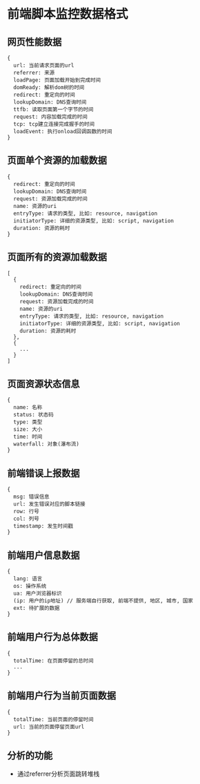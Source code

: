 # 前端脚本监控数据格式


## 网页性能数据

```
{
  url: 当前请求页面的url
  referrer: 来源
  loadPage: 页面加载开始到完成时间
  domReady: 解析dom树的时间
  redirect: 重定向的时间
  lookupDomain: DNS查询时间
  ttfb: 读取页面第一个字节的时间
  request: 内容加载完成的时间
  tcp: tcp建立连接完成握手的时间
  loadEvent: 执行onload回调函数的时间
}
```

## 页面单个资源的加载数据

```
{
  redirect: 重定向的时间
  lookupDomain: DNS查询时间
  request: 资源加载完成的时间
  name: 资源的uri
  entryType: 请求的类型, 比如: resource, navigation
  initiatorType: 详细的资源类型, 比如: script, navigation
  duration: 资源的耗时
}
```

## 页面所有的资源加载数据

```
[
  {
    redirect: 重定向的时间
    lookupDomain: DNS查询时间
    request: 资源加载完成的时间
    name: 资源的uri
    entryType: 请求的类型, 比如: resource, navigation
    initiatorType: 详细的资源类型, 比如: script, navigation
    duration: 资源的耗时
  }, 
  {
    ...
  }
]
```

## 页面资源状态信息

```
{
  name: 名称
  status: 状态码
  type: 类型
  size: 大小
  time: 时间
  waterfall: 对象(瀑布流)
}
```

## 前端错误上报数据

```
{
  msg: 错误信息
  url: 发生错误对应的脚本链接
  row: 行号
  col: 列号
  timestamp: 发生时间戳
}
```

## 前端用户信息数据

```
{
  lang: 语言
  os: 操作系统
  ua: 用户浏览器标识
  (ip: 用户的ip地址) // 服务端自行获取, 前端不提供, 地区, 城市, 国家
  ext: 待扩展的数据
}
```

## 前端用户行为总体数据

```
{
  totalTime: 在页面停留的总时间
  ...
}
```

## 前端用户行为当前页面数据

```
{
  totalTime: 当前页面的停留时间
  url: 当前的页面停留页面url
}
```


## 分析的功能

- 通过referrer分析页面跳转堆栈